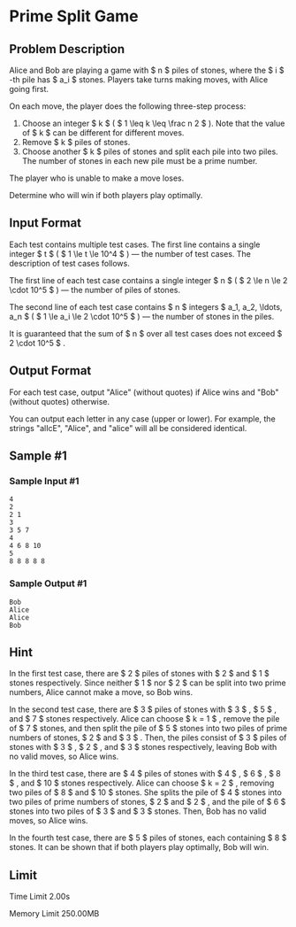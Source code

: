 # Prime Split Game

## Problem Description

Alice and Bob are playing a game with $ n $ piles of stones, where the $ i $ -th pile has $ a_i $ stones. Players take turns making moves, with Alice going first.

On each move, the player does the following three-step process:

1. Choose an integer $ k $ ( $ 1 \leq k \leq \frac n 2 $ ). Note that the value of $ k $ can be different for different moves.
2. Remove $ k $ piles of stones.
3. Choose another $ k $ piles of stones and split each pile into two piles. The number of stones in each new pile must be a prime number.

The player who is unable to make a move loses.

Determine who will win if both players play optimally.

## Input Format

Each test contains multiple test cases. The first line contains a single integer $ t $ ( $ 1 \le t \le 10^4 $ ) — the number of test cases. The description of test cases follows.

The first line of each test case contains a single integer $ n $ ( $ 2 \le n \le 2 \cdot 10^5 $ ) — the number of piles of stones.

The second line of each test case contains $ n $ integers $ a_1, a_2, \ldots, a_n $ ( $ 1 \le a_i \le 2 \cdot 10^5 $ ) — the number of stones in the piles.

It is guaranteed that the sum of $ n $ over all test cases does not exceed $ 2 \cdot 10^5 $ .

## Output Format

For each test case, output "Alice" (without quotes) if Alice wins and "Bob" (without quotes) otherwise.

You can output each letter in any case (upper or lower). For example, the strings "alIcE", "Alice", and "alice" will all be considered identical.

## Sample #1

### Sample Input #1

```
4
2
2 1
3
3 5 7
4
4 6 8 10
5
8 8 8 8 8
```

### Sample Output #1

```
Bob
Alice
Alice
Bob
```

## Hint

In the first test case, there are $ 2 $ piles of stones with $ 2 $ and $ 1 $ stones respectively. Since neither $ 1 $ nor $ 2 $ can be split into two prime numbers, Alice cannot make a move, so Bob wins.

In the second test case, there are $ 3 $ piles of stones with $ 3 $ , $ 5 $ , and $ 7 $ stones respectively. Alice can choose $ k = 1 $ , remove the pile of $ 7 $ stones, and then split the pile of $ 5 $ stones into two piles of prime numbers of stones, $ 2 $ and $ 3 $ . Then, the piles consist of $ 3 $ piles of stones with $ 3 $ , $ 2 $ , and $ 3 $ stones respectively, leaving Bob with no valid moves, so Alice wins.

In the third test case, there are $ 4 $ piles of stones with $ 4 $ , $ 6 $ , $ 8 $ , and $ 10 $ stones respectively. Alice can choose $ k = 2 $ , removing two piles of $ 8 $ and $ 10 $ stones. She splits the pile of $ 4 $ stones into two piles of prime numbers of stones, $ 2 $ and $ 2 $ , and the pile of $ 6 $ stones into two piles of $ 3 $ and $ 3 $ stones. Then, Bob has no valid moves, so Alice wins.

In the fourth test case, there are $ 5 $ piles of stones, each containing $ 8 $ stones. It can be shown that if both players play optimally, Bob will win.

## Limit



Time Limit
2.00s

Memory Limit
250.00MB